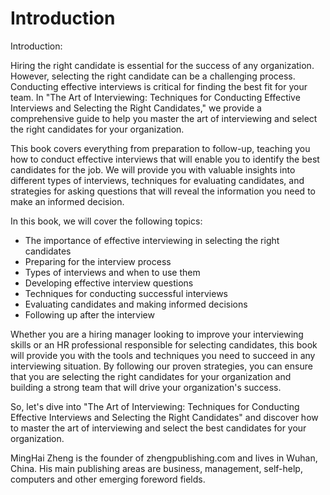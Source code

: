 # Introduction

Introduction:

Hiring the right candidate is essential for the success of any organization. However, selecting the right candidate can be a challenging process. Conducting effective interviews is critical for finding the best fit for your team. In "The Art of Interviewing: Techniques for Conducting Effective Interviews and Selecting the Right Candidates," we provide a comprehensive guide to help you master the art of interviewing and select the right candidates for your organization.

This book covers everything from preparation to follow-up, teaching you how to conduct effective interviews that will enable you to identify the best candidates for the job. We will provide you with valuable insights into different types of interviews, techniques for evaluating candidates, and strategies for asking questions that will reveal the information you need to make an informed decision.

In this book, we will cover the following topics:

* The importance of effective interviewing in selecting the right candidates
* Preparing for the interview process
* Types of interviews and when to use them
* Developing effective interview questions
* Techniques for conducting successful interviews
* Evaluating candidates and making informed decisions
* Following up after the interview

Whether you are a hiring manager looking to improve your interviewing skills or an HR professional responsible for selecting candidates, this book will provide you with the tools and techniques you need to succeed in any interviewing situation. By following our proven strategies, you can ensure that you are selecting the right candidates for your organization and building a strong team that will drive your organization's success.

So, let's dive into "The Art of Interviewing: Techniques for Conducting Effective Interviews and Selecting the Right Candidates" and discover how to master the art of interviewing and select the best candidates for your organization.


MingHai Zheng is the founder of zhengpublishing.com and lives in Wuhan, China. His main publishing areas are business, management, self-help, computers and other emerging foreword fields.
